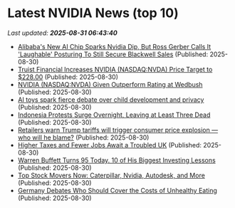 # Latest NVIDIA News (top 10)
_Last updated: **2025-08-31 06:43:40**_

- [Alibaba's New AI Chip Sparks Nvidia Dip, But Ross Gerber Calls It 'Laughable' Posturing To Still Secure Blackwell Sales](https://biztoc.com/x/4bc06c2cd461b530) (Published: 2025-08-30)
- [Truist Financial Increases NVIDIA (NASDAQ:NVDA) Price Target to $228.00](https://www.etfdailynews.com/2025/08/30/truist-financial-increases-nvidia-nasdaqnvda-price-target-to-228-00/) (Published: 2025-08-30)
- [NVIDIA (NASDAQ:NVDA) Given Outperform Rating at Wedbush](https://www.etfdailynews.com/2025/08/30/nvidia-nasdaqnvda-given-outperform-rating-at-wedbush/) (Published: 2025-08-30)
- [AI toys spark fierce debate over child development and privacy](https://www.naturalnews.com/2025-08-30-ai-toys-spark-fierce-debate-child-development-privacy.html) (Published: 2025-08-30)
- [Indonesia Protests Surge Overnight, Leaving at Least Three Dead](https://biztoc.com/x/658cd3cdb03bafa7) (Published: 2025-08-30)
- [Retailers warn Trump tariffs will trigger consumer price explosion — who will he blame?](https://biztoc.com/x/c5dfc9e671ca5338) (Published: 2025-08-30)
- [Higher Taxes and Fewer Jobs Await a Troubled UK](https://biztoc.com/x/98b7f8bc1c9e2c78) (Published: 2025-08-30)
- [Warren Buffett Turns 95 Today. 10 of His Biggest Investing Lessons](https://biztoc.com/x/bcb960fd960ae9ad) (Published: 2025-08-30)
- [Top Stock Movers Now: Caterpillar, Nvidia, Autodesk, and More](https://biztoc.com/x/0054f0243ffb7f39) (Published: 2025-08-30)
- [Germany Debates Who Should Cover the Costs of Unhealthy Eating](https://biztoc.com/x/db3a4f913113e66e) (Published: 2025-08-30)
